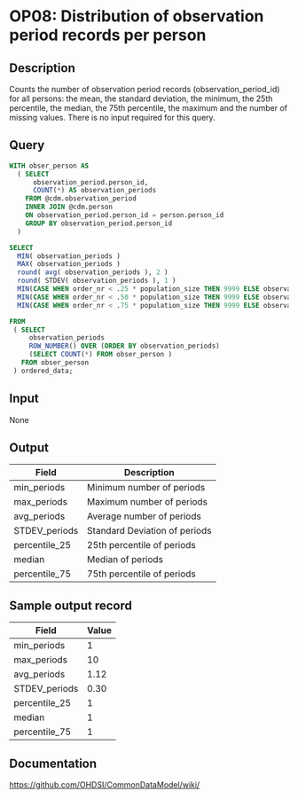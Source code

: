 <!---
Group:observation period
Name:OP08 Distribution of observation period records per person
Author:Patrick Ryan
CDM Version: 5.3
-->

# OP08: Distribution of observation period records per person

## Description
Counts the number of observation period records (observation_period_id) for all persons: 
the mean, the standard deviation, the minimum, the 25th percentile, the median, the 75th percentile, 
the maximum and the number of missing values. There is no input required for this query.

## Query
```sql
WITH obser_person AS
  ( SELECT
      observation_period.person_id,
      COUNT(*) AS observation_periods
    FROM @cdm.observation_period
    INNER JOIN @cdm.person 
    ON observation_period.person_id = person.person_id
    GROUP BY observation_period.person_id
  )

SELECT 
  MIN( observation_periods )                                                              AS min_periods ,
  MAX( observation_periods )                                                              AS max_periods ,
  round( avg( observation_periods ), 2 )                                                  AS avg_periods ,
  round( STDEV( observation_periods ), 1 )                                                AS STDEV_periods ,
  MIN(CASE WHEN order_nr < .25 * population_size THEN 9999 ELSE observation_periods END)  AS percentile_25,
  MIN(CASE WHEN order_nr < .50 * population_size THEN 9999 ELSE observation_periods END)  AS median_value,
  MIN(CASE WHEN order_nr < .75 * population_size THEN 9999 ELSE observation_periods END)  AS percentile_75

FROM 
 ( SELECT 
     observation_periods                                                     AS observation_periods,
     ROW_NUMBER() OVER (ORDER BY observation_periods)                        AS order_nr,
     (SELECT COUNT(*) FROM obser_person )                                    AS population_size
   FROM obser_person
 ) ordered_data;
```

## Input

None

## Output

| Field |  Description |
| --- | --- |
|  min_periods |  Minimum number of periods  |
|  max_periods |  Maximum number of periods |
|  avg_periods |  Average number of periods |
|  STDEV_periods |  Standard Deviation of periods |
|  percentile_25 |  25th percentile of periods |
|  median |  Median of periods |
|  percentile_75 |  75th percentile of periods |

## Sample output record

| Field |  Value |
| --- | --- |
|  min_periods |  1 |
|  max_periods |  10 |
|  avg_periods |  1.12 |
|  STDEV_periods |  0.30 |
|  percentile_25 |  1 |
|  median |  1 |
|  percentile_75 |  1  |


## Documentation
https://github.com/OHDSI/CommonDataModel/wiki/
